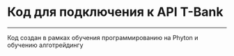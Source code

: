 # Код для подключения к API T-Bank
-----------------------------------------------------
Код создан в рамках обучения программированию на Phyton и обучению алготрейдингу
